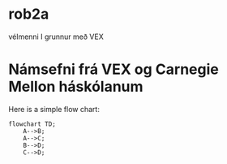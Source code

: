 # rob2a
vélmenni I grunnur með VEX
# Námsefni frá VEX og Carnegie Mellon háskólanum

Here is a simple flow chart:

```mermaid
flowchart TD;
    A-->B;
    A-->C;
    B-->D;
    C-->D;
```
